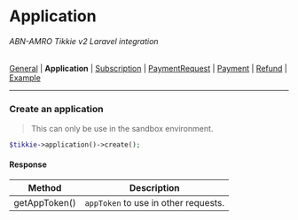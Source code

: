 # Application
###### ABN-AMRO Tikkie v2 Laravel integration
[General](Tikkie.md) |
**Application** |
[Subscription](Subscription.md)  | 
[PaymentRequest](PaymentRequest.md) |
[Payment](Payment.md) | 
[Refund](Refund.md) |
[Example](Example.md)
___
### Create an application
> This can only be use in the sandbox environment. 

```php
$tikkie->application()->create();
```

#### Response

| Method | Description |
| ------ | ----------- |
| getAppToken() | `appToken` to use in other requests. |



